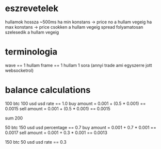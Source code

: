# eszrevetelek

hullamok hossza ~500ms
ha min konstans -> price no a hullam vegeig
ha max konstans -> price csokken a hullam vegeig
spread folyamatosan szelesedik a hullam vegeig

# terminologia
wave == 1 hullam
frame == 1 hullam 1 sora (annyi trade ami egyszerre jott websocketrol)


# balance calculations
100 btc
100 usd
usd rate == 1.0
buy amount = 0.001 + (0.5 * 0.001)  == 0.0015
sell amount = 0.001 + (0.5 * 0.001) == 0.0015

sum 200

50 btc
150 usd
usd percentage == 0.7
buy amount = 0.001 + 0.7 * 0.001  == 0.0017
sell amount = 0.001 + 0.3 * 0.001 == 0.0013


150 btc
50 usd
usd rate == 0.3


